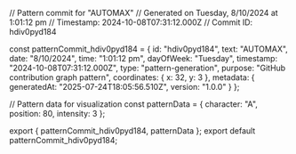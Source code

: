 // Pattern commit for "AUTOMAX"
// Generated on Tuesday, 8/10/2024 at 1:01:12 pm
// Timestamp: 2024-10-08T07:31:12.000Z
// Commit ID: hdiv0pyd184

const patternCommit_hdiv0pyd184 = {
  id: "hdiv0pyd184",
  text: "AUTOMAX",
  date: "8/10/2024",
  time: "1:01:12 pm",
  dayOfWeek: "Tuesday",
  timestamp: "2024-10-08T07:31:12.000Z",
  type: "pattern-generation",
  purpose: "GitHub contribution graph pattern",
  coordinates: {
    x: 32,
    y: 3
  },
  metadata: {
    generatedAt: "2025-07-24T18:05:56.510Z",
    version: "1.0.0"
  }
};

// Pattern data for visualization
const patternData = {
  character: "A",
  position: 80,
  intensity: 3
};

export { patternCommit_hdiv0pyd184, patternData };
export default patternCommit_hdiv0pyd184;
